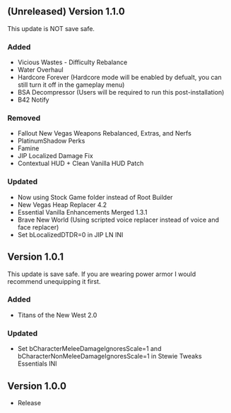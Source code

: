 ## (Unreleased) Version 1.1.0
This update is NOT save safe.
### Added
- Vicious Wastes - Difficulty Rebalance
- Water Overhaul
- Hardcore Forever (Hardcore mode will be enabled by defualt, you can still turn it off in the gameplay menu)
- BSA Decompressor (Users will be required to run this post-installation)
- B42 Notify
### Removed
- Fallout New Vegas Weapons Rebalanced, Extras, and Nerfs
- PlatinumShadow Perks
- Famine
- JIP Localized Damage Fix 
- Contextual HUD + Clean Vanilla HUD Patch
### Updated
- Now using Stock Game folder instead of Root Builder
- New Vegas Heap Replacer 4.2
- Essential Vanilla Enhancements Merged 1.3.1
- Brave New World (Using scripted voice replacer instead of voice and face replacer)
- Set bLocalizedDTDR=0 in JIP LN INI

## Version 1.0.1
This update is save safe. If you are wearing power armor I would recommend unequipping it first.
### Added
- Titans of the New West 2.0
### Updated
- Set bCharacterMeleeDamageIgnoresScale=1 and bCharacterNonMeleeDamageIgnoresScale=1 in Stewie Tweaks Essentials INI

## Version 1.0.0
- Release
